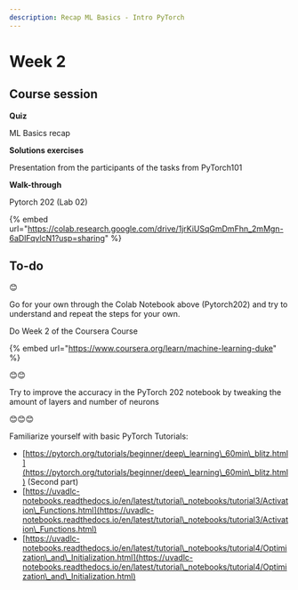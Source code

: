 ```yaml
---
description: Recap ML Basics - Intro PyTorch
---
```


# Week 2

## Course session

**Quiz**

ML Basics recap



**Solutions exercises**

Presentation from the participants of the tasks from PyTorch101



**Walk-through**

Pytorch 202 (Lab 02)

{% embed url="https://colab.research.google.com/drive/1jrKiUSqGmDmFhn_2mMgn-6aDlFqvlcN1?usp=sharing" %}



## **To-do**

😊

Go for your own through the Colab Notebook above (Pytorch202) and try to understand and repeat the steps for your own.

Do Week 2 of the Coursera Course

{% embed url="https://www.coursera.org/learn/machine-learning-duke" %}



😊😊

Try to improve the accuracy in the PyTorch 202 notebook by tweaking the amount of layers and number of neurons

😊😊😊

Familiarize yourself with basic PyTorch Tutorials:

* [https://pytorch.org/tutorials/beginner/deep\_learning\_60min\_blitz.html](https://pytorch.org/tutorials/beginner/deep\_learning\_60min\_blitz.html) (Second part)
* [https://uvadlc-notebooks.readthedocs.io/en/latest/tutorial\_notebooks/tutorial3/Activation\_Functions.html](https://uvadlc-notebooks.readthedocs.io/en/latest/tutorial\_notebooks/tutorial3/Activation\_Functions.html)
* [https://uvadlc-notebooks.readthedocs.io/en/latest/tutorial\_notebooks/tutorial4/Optimization\_and\_Initialization.html](https://uvadlc-notebooks.readthedocs.io/en/latest/tutorial\_notebooks/tutorial4/Optimization\_and\_Initialization.html)
